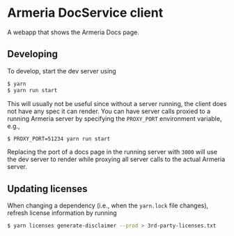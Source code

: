 # Armeria DocService client

A webapp that shows the Armeria Docs page.

## Developing

To develop, start the dev server using 

```bash
$ yarn
$ yarn run start
```

This will usually not be useful since without a server running, the client does not have any spec it can render.
You can have server calls proxied to a running Armeria server by specifying the `PROXY_PORT` environment
variable, e.g.,

```bash
$ PROXY_PORT=51234 yarn run start
```

Replacing the port of a docs page in the running server with `3000` will use the dev server to render while
proxying all server calls to the actual Armeria server.

## Updating licenses

When changing a dependency (i.e., when the `yarn.lock` file changes), refresh license information by running

```bash
$ yarn licenses generate-disclaimer --prod > 3rd-party-licenses.txt
```
